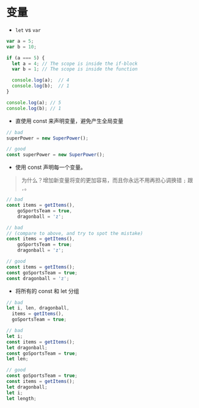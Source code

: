 # 变量

- `let` vs `var`

```javascript
var a = 5;
var b = 10;

if (a === 5) {
  let a = 4; // The scope is inside the if-block
  var b = 1; // The scope is inside the function

  console.log(a);  // 4
  console.log(b);  // 1
} 

console.log(a); // 5
console.log(b); // 1
```

- 直使用 const 来声明变量，避免产生全局变量

```javascript
// bad
superPower = new SuperPower();

// good
const superPower = new SuperPower();
```

- 使用 const 声明每一个变量。
> 为什么？增加新变量将变的更加容易，而且你永远不用再担心调换错 `;` 跟 `,`。

```javascript
// bad
const items = getItems(),
    goSportsTeam = true,
    dragonball = 'z';

// bad
// (compare to above, and try to spot the mistake)
const items = getItems(),
    goSportsTeam = true;
    dragonball = 'z';

// good
const items = getItems();
const goSportsTeam = true;
const dragonball = 'z';
```

- 将所有的 const 和 let 分组

```javascript   
// bad
let i, len, dragonball,
  items = getItems(),
  goSportsTeam = true;

// bad
let i;
const items = getItems();
let dragonball;
const goSportsTeam = true;
let len;

// good
const goSportsTeam = true;
const items = getItems();
let dragonball;
let i;
let length;
```